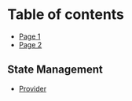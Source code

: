 # Table of contents

* [Page 1](README.md)
* [Page 2](page-2.md)

## State Management

* [Provider](state-management/provider.md)
